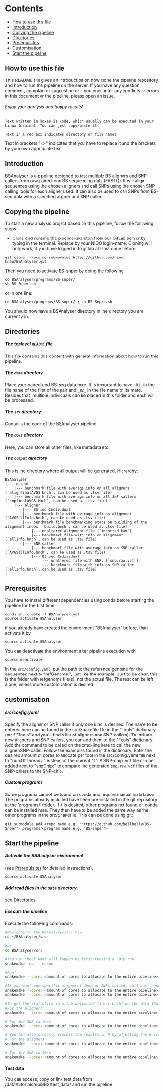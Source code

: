 Contents
========

* [How to use this file](#how-to-use-this-file)
* [Introduction](#introduction)
* [Copying the pipeline](#copying-the-pipeline)
* [Directories](#directories)
* [Prerequisites](#prerequisites)
* [Customisation](#customisation)
* [Start the pipeline](#start-the-pipeline)


How to use this file
---------------------

This README file gives an introduction on how clone the pipeline repository and how to run the pipeline on the server. 
If you have any question, comment, complain or suggestion or if you encounter any conflicts or errors in this document or the pipeline, please open an issue.

###### Enjoy your analysis and happy results!

```
Text written in boxes is code, which usually can be executed in your Linux terminal. You can just copy/paste it.
```

`Text in a red box indicates directory or file names`

Text in brackets "<>" indicates that you have to replace it and the brackets by your own appropiate text.

Introduction
------------

BSAnalyser is a pipeline designed to test multiple BS aligners and SNP callers from raw paired-end BS sequencing data (FASTQ). It will align sequences using the chosen aligners and call SNPs using the chosen SNP calling tools for each aligner used.  It can also be used to call SNPs from BS-seq data with a specified aligner and SNP caller.


Copying the pipeline
------------------

To start a new analysis project based on this pipeline, follow the following steps:

- Clone and rename the pipeline-skeleton from our GitLab server by typing in the terminal. Replace <name> by your NIOO login-name. Cloning will only work, if you have logged in to gitlab at least once before:

```
git clone --recurse-submodules https://github.com/nioo-knaw/BSAnalyser.git
```

Then you need to activate BS-snper by doing the following:
```
cd BSAnalyser/programs/BS-snper/
sh BS-Snper.sh
```

or in one line:
```
cd BSAnalyser/programs/BS-snper/ ; sh BS-Snper.sh
```

You should now have a BSAnalyser directory in the directory you are currently in.

Directories
--------------------------

##### The toplevel `README` file

This file contains this content with general information about how to run this pipeline.

##### The `data` directory

Place your paired-end BS-seq data here. It is important to have `_R1_` in the file name of the first of the pair and `_R2_` in the file name of its mate. Besides that, multiple individuals can be placed in this folder and each will be processed.

##### The `src` directory

Contains the code of the BSAnalyser pipeline.

##### The `docs` directory

Here, you can store all other files, like metadata etc.

##### The `output` directory

This is the directory where all output will be generated.
Hierarchy:
```
BSAnalyser
|--- output
	|--- benchmark file with average info on all aligners (`alignfinalAVGS.bnch`, can be used as .tsv file)
	|--- benchmark file with average info on all SNP callers (`snpfinalAVGS.bnch`, can be used as .tsv file)
    |--- aligner
		|--- BS seq Individual
		|--- benchmark file with average info on alignment (`AVGSallInfo.bnch`, can be used as .tsv file)
		|--- benchmark file benchmarking stats on building of the alignment index (`build.bnch`, can be used as .tsv file)
			|--- unaltered alignment file (`unsorted.bam`)
			|--- benchmark file with info on alignment (`allInfo.bnch`, can be used as .tsv file)
		|--- SNP-caller
			|--- benchmark file with average info on SNP caller (`AVGSallInfo.bnch`, can be used as .tsv file)
			|--- BS seq Individual
				|--- unaltered file with SNPs (`snp.raw.vcf`)
				|--- benchmark file with info on SNP caller (`allInfo.bnch`, can be used as .tsv file)
|
```

Prerequisites
------------------

You have to install different dependencies using conda before starting the pipeline for the first time:

```
conda env create -f BSAnalyser.yml
source activate BSAnalyser
```

if you already have created the environment "BSAnalyser" before, than activate it by

```
source activate BSAnalyser
```

You can deactivate the environment after pipeline execution with

```
source deactivate
```

In the `src/config.yaml`, put the path to the reference genome for the sequences next to "refGenome:", just like the example. Just to be clear, this is the folder with refgenome file(s), not the actual file. The rest can be left alone, unless more customisation is desired.

customisation
------------------

##### src/config.yaml
Specify the aligner or SNP caller if only one kind is desired. The name to be entered here can be found in the src/Snakefile file in the "Tools" dictionary. (ctr f "Tools" and you'll find a list of aligners and SNP-callers).
To include new aligners and SNP callers, you can add them to the "Tools" dictionary. Add the command to be called on the cmd-line here to call the new aligner/SNP-caller. Follow the examples found in the dictionary.
Enter the desired amount of cores to allocate per tool in the src/config.yaml file next to "numOfThreads:" instead of the current "1".
A SNP-chip .vcf file can be added next to "snpChip:" to compare the generated `snp.raw.vcf` files of the SNP-callers to the SNP-chip.

##### Custom programs
Some programs cannot be found on conda and require manual installation. The programs already included have been pre-installed in the git repository at the 'programs/' folder. If it is desired, other programs not found on conda can be installed here. They then have to be added the same way as the other programs in the src/Snakefile.
This can be done using git:

```
git submodule add <repo name e.g. "https://github.com/hellbelly/BS-Snper"> programs/<program name e.g. "BS-snper">
```

Start the pipeline
------------------

##### Activate the BSAnalyser environment

(see [Prerequisites](#prerequisites) for detailed instructions).
```
source activate BSAnalyser
```

##### Add read files in the `data` directory.

see [Directories](#directories)

##### Execute the pipeline

Execute the following commands:

```bash
#Navigate to the BSAnalyser/src map
cd ~/BSAnalyser/src

#or
cd BSAnalyser/src

#You can check what will happen by first running a `dry-run`
snakemake -np --reason

#Run!
snakemake --cores <amount of cores to allocate to the entire pipeline>

#If you want one specific alignment done or SNPs called, call for `unsorted.bam` or `snps.called`, e.g.:
snakemake --cores <amount of cores to allocate to the entire pipeline> ~/BSAnalyser/output/bismark/read_r1_/unsorted.bam
snakemake --cores <amount of cores to allocate to the entire pipeline> ~/BSAnalyser/output/bismark/bis-snp/read_r1_/snps.called

#To get the statistics in a tab delimited file (.bnch) on the data that was created (The alignment files (`.bam`) and SNP files (`.vcf`))
#For the aligners:
snakemake --cores <amount of cores to allocate to the entire pipeline> ~/BSAnalyser/output/alignfinalAVGS.bnch

# For the SNP callers
snakemake --cores <amount of cores to allocate to the entire pipeline> ~/BSAnalyser/output/snpfinalAVGS.bnch

# You can also directly process the results in R by afjusting the R script found in the src folder. Only do this if you understand R.
# For the aligners
snakemake --cores <amount of cores to allocate to the entire pipeline> ~/BSAnalyser/output/reports/align/final.done

# For the SNP callers
snakemake --cores <amount of cores to allocate to the entire pipeline> ~/BSAnalyser/output/reports/snp/final.done


```

#### Test data

You can access, copy or link test data from /data/tutorials/epiGBS/test_data/ and run the pipeline.
